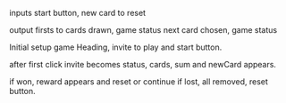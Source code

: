 inputs
start button, new card
to reset

output
firsts to cards drawn, game status
next card chosen, game status


Initial setup
game Heading, invite to play and start button.

after first click
invite becomes status, cards, sum and newCard appears.

if won, reward appears and reset or continue
if lost, all removed, reset button.

